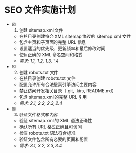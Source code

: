 # SEO 文件实施计划

- [x] 1. 创建 sitemap.xml 文件
  - 在根目录创建符合 XML sitemap 协议的 sitemap.xml 文件
  - 包含主页和子页面的完整 URL 信息
  - 设置适当的优先级、更新频率和最后修改时间
  - 使用正确的 XML 命名空间和格式
  - _需求: 1.1, 1.2, 1.3, 1.4_

- [x] 2. 创建 robots.txt 文件
  - 在根目录创建 robots.txt 文件
  - 配置允许所有合法搜索引擎访问主要内容
  - 禁止访问开发相关目录（.git, .kiro, README.md）
  - 包含 sitemap.xml 的完整 URL 引用
  - _需求: 2.1, 2.2, 2.3, 2.4_

- [x] 3. 验证文件格式和内容
  - 验证 sitemap.xml 的 XML 语法正确性
  - 确认所有 URL 格式正确且可访问
  - 检查 robots.txt 语法符合标准
  - 验证文件包含所有必要的页面和配置
  - _需求: 3.1, 3.2, 3.3, 3.4_